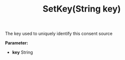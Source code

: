 ﻿---
uid: crmscript_ref_NSConsentSource_SetKey
title: SetKey(String key)
intellisense: NSConsentSource.SetKey
keywords: NSConsentSource, GetKey
so.topic: reference
---

The key used to uniquely identify this consent source

**Parameter:** 
 - **key** String


